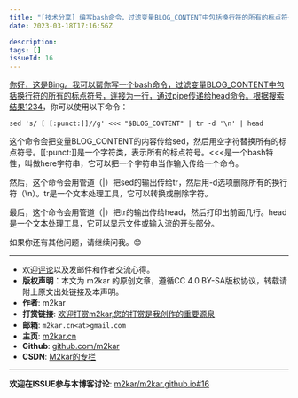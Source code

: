 ```yaml
---
title: "[技术分享] 编写bash命令，过滤变量BLOG_CONTENT中包括换行符的所有的标点符号，连接为一行，通过pipe传递给head命令"
date: 2023-03-18T17:16:56Z

description: 
tags: []
issueId: 16
---
```


[你好，这是Bing。我可以帮你写一个bash命令，过滤变量BLOG_CONTENT中包括换行符的所有的标点符号，连接为一行，通过pipe传递给head命令。根据搜索结果](https://stackoverflow.com/questions/67779103/can-you-insert-a-newline-in-between-pipes-in-a-shell-script)[1](https://stackoverflow.com/questions/67779103/can-you-insert-a-newline-in-between-pipes-in-a-shell-script)[2](https://tldp.org/LDP/abs/html/textproc.html)[3](https://stackoverflow.com/questions/19345872/how-to-remove-a-newline-from-a-string-in-bash)[4](https://stackoverflow.com/questions/12524308/bash-strip-trailing-linebreak-from-output)，你可以使用以下命令：

```
sed 's/ [ [:punct:]]//g' <<< "$BLOG_CONTENT" | tr -d '\n' | head
```

这个命令会把变量BLOG_CONTENT的内容传给sed，然后用空字符替换所有的标点符号。[[:punct:]]是一个字符类，表示所有的标点符号。<<<是一个bash特性，叫做here字符串，它可以把一个字符串当作输入传给一个命令。

然后，这个命令会用管道（|）把sed的输出传给tr，然后用-d选项删除所有的换行符（\n）。tr是一个文本处理工具，它可以转换或删除字符。

最后，这个命令会用管道（|）把tr的输出传给head，然后打印出前面几行。head是一个文本处理工具，它可以显示文件或输入流的开头部分。

如果你还有其他问题，请继续问我。😊

<hr/>

- 欢迎[评论](https://github.com/m2kar/m2kar.github.io/issues/16)以及发邮件和作者交流心得。
- **版权声明**：本文为 m2kar 的原创文章，遵循CC 4.0 BY-SA版权协议，转载请附上原文出处链接及本声明。
- **作者**: m2kar
- **打赏链接**: [欢迎打赏m2kar,您的打赏是我创作的重要源泉](http://m2kar-cn.mikecrm.com/wy97haW)
- **邮箱**: `m2kar.cn<at>gmail.com`
- **主页**: [m2kar.cn](https://m2kar.cn)
- **Github**: [github.com/m2kar](https://github.com/m2kar)
- **CSDN**: [M2kar的专栏](https://m2kar.blog.csdn.net)

<hr/>

**欢迎在ISSUE参与本博客讨论**: [m2kar/m2kar.github.io#16](https://github.com/m2kar/m2kar.github.io/issues/16)